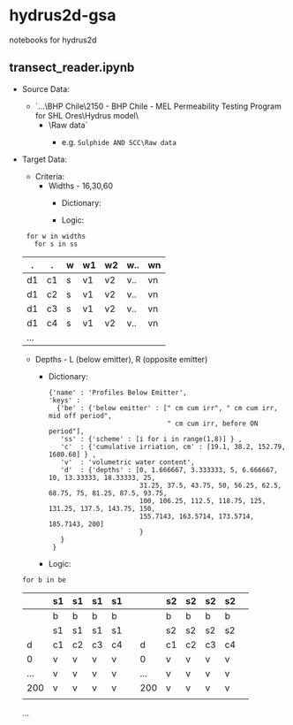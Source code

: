 # hydrus2d-gsa
notebooks for hydrus2d

## transect_reader.ipynb
* Source Data: 
  * `...\BHP Chile\2150 - BHP Chile - MEL Permeability Testing Program for SHL Ores\Hydrus model\
    * <sample name>\Raw data\`
      * e.g.  `Sulphide AND SCC\Raw data`
      
* Target Data: 
  * Criteria: 
    * Widths - 16,30,60
       * Dictionary:
 
      * Logic: 
 
  ```
   for w in widths 
     for s in ss
  ```
 
    | .   | .   | w   | w1  | w2  | w.. | wn  |
    | --- | --- | --- | --- | --- | --- | --- |
    | d1  | c1  | s   | v1  | v2  | v.. | vn  |  
    | d1  | c2  | s   | v1  | v2  | v.. | vn  |  
    | d1  | c3  | s   | v1  | v2  | v.. | vn  |  
    | d1  | c4  | s   | v1  | v2  | v.. | vn  |   
    | ... |     |     |     |     |     |     |   
 
 
    * Depths - L (below emitter), R (opposite emitter)
 
      * Dictionary:
        ```
        {'name' : 'Profiles Below Emitter', 
        'keys' : 
          {'be' : {'below emitter' : [" cm cum irr", " cm cum irr, mid off period", 
                                      " cm cum irr, before ON period"], 
           'ss' : {'scheme' : [i for i in range(1,8)] } ,
           'c'  : {'cumulative irriation, cm' : [19.1, 38.2, 152.79, 1680.68] } ,
           'v'  : 'volumetric water content',
           'd'  : {'depths' : [0, 1.666667, 3.333333, 5, 6.666667, 10, 13.33333, 18.33333, 25,
                               31.25, 37.5, 43.75, 50, 56.25, 62.5, 68.75, 75, 81.25, 87.5, 93.75, 
                               100, 106.25, 112.5, 118.75, 125, 131.25, 137.5, 143.75, 150, 
                               155.7143, 163.5714, 173.5714, 185.7143, 200]
                               }
           }
         }
         ``` 
 
      * Logic: 

  ` for b in be `
 
  |    | s1  | s1  | s1  | s1  | |    | s2  | s2  | s2  | s2  | |
  | -- | --- | --- | --- | --- |-| -- | --- | --- | --- | --- |-|           
  |    | b   | b   | b   | b   | |    | b   | b   | b   | b   | |
  |    | s1  | s1  | s1  | s1  | |    | s2  | s2  | s2  | s2  | |
  |d   | c1  | c2  | c3  | c4  | |d   | c1  | c2  | c3  | c4  | |
  |0   | v   | v   | v   | v   | |0   | v   | v   | v   | v   | |
  |... | v   | v   | v   | v   | |... | v   | v   | v   | v   | |
  |200 | v   | v   | v   | v   | |200 | v   | v   | v   | v   | |
  |    |     |     |     |     | |    |     |     |     |     | |
  ...

 
